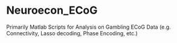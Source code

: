 # Neuroecon_ECoG
Primarily Matlab Scripts for Analysis on Gambling ECoG Data (e.g. Connectivity, Lasso decoding, Phase Encoding, etc.)
